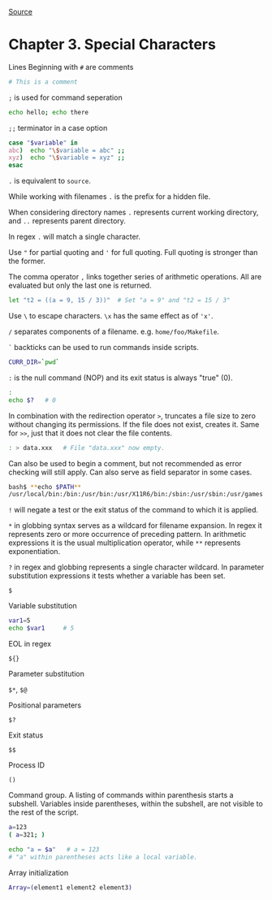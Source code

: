 [Source](https://linux.die.net/abs-guide/)

# Chapter 3. Special Characters

Lines Beginning with `#` are comments
```bash
# This is a comment
```

`;` is used for command seperation
```bash
echo hello; echo there
```

`;;` terminator in a case option
```bash
case "$variable" in
abc)  echo "\$variable = abc" ;;
xyz)  echo "\$variable = xyz" ;;
esac
```

`.` is equivalent to `source`. 

While working with filenames `.` is the prefix for a hidden file.

When considering directory names `.` represents current working directory, and `..` represents parent directory.

In regex `.` will match a single character.

Use `"` for partial quoting and `'` for full quoting. Full quoting is stronger than the former.

The comma operator `,` links together series of arithmetic operations. All are evaluated but only the last one is returned.
```bash
let "t2 = ((a = 9, 15 / 3))"  # Set "a = 9" and "t2 = 15 / 3"
```

Use `\` to escape characters. `\x` has the same effect as of `'x'`.

`/` separates components of a filename. e.g. `home/foo/Makefile`.

`` ` `` backticks can be used to run commands inside scripts. 
```bash
CURR_DIR=`pwd`
```

`:` is the null command (NOP) and its exit status is always "true" (0).
```bash
:
echo $?   # 0
```
In combination with the redirection operator `>`, truncates a file size to zero without changing its permissions. If the file does not exist, creates it. Same for `>>`, just that it does not clear the file contents.
```bash
: > data.xxx   # File "data.xxx" now empty.
```
Can also be used to begin a comment, but not recommended as error checking will still apply.
Can also serve as field separator in some cases.
```bash
bash$ **echo $PATH**
/usr/local/bin:/bin:/usr/bin:/usr/X11R6/bin:/sbin:/usr/sbin:/usr/games
```

`!` will negate a test or the exit status of the command  to which it is applied.

`*` in globbing syntax serves as a wildcard for filename expansion. In regex it represents zero or more occurrence of preceding pattern. In arithmetic expressions it is the usual multiplication operator, while `**` represents exponentiation.

`?` in regex and globbing represents a single character wildcard. In parameter substitution expressions it tests whether a variable has been set.

`$` 

Variable substitution
```bash
var1=5
echo $var1     # 5
```
EOL in regex

`${}`

Parameter substitution

`$*`, `$@`

Positional parameters

`$?`

Exit status

`$$`

Process ID

`()`

Command group. A listing of commands within parenthesis starts a subshell. Variables inside parentheses, within the subshell, are not visible to the rest of the script.
```bash
a=123
( a=321; )	      

echo "a = $a"   # a = 123
# "a" within parentheses acts like a local variable.
```
Array initialization
```bash
Array=(element1 element2 element3)
```

